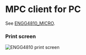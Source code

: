 MPC client for PC
===========
See [ENGG4810_MICRO](https://github.com/Tim-B/ENGG4810_MICRO).

### Print screen
![ENGG4810 print screen](https://raw.github.com/Tim-B/ENGG4810_PC/master/res/software.jpg "ENGG4810 print screen")
